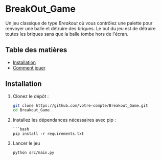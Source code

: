 # BreakOut_Game


Un jeu classique de type *Breakout* où vous contrôlez une palette pour renvoyer une balle et détruire des briques. Le but du jeu est de détruire toutes les briques sans que la balle tombe hors de l'écran.

## Table des matières
- [Installation](#installation)
- [Comment jouer](#comment-jouer)

## Installation

1. Clonez le dépôt :

   ```bash
   git clone https://github.com/votre-compte/Breakout_Game.git
   cd Breakout_Game

2. Installez les dépendances nécessaires avec pip :

       ```bash
       pip install -r requirements.txt

3. Lancer le jeu 
    ```bash
    python src/main.py

